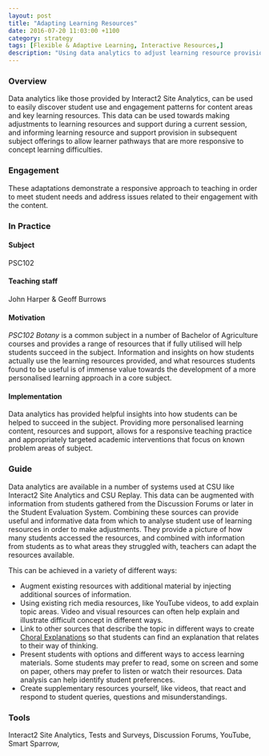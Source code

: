 ```yaml
---
layout: post
title: "Adapting Learning Resources"
date: 2016-07-20 11:03:00 +1100
category: strategy
tags: [Flexible & Adaptive Learning, Interactive Resources,] 
description: "Using data analytics to adjust learning resource provision"
---
```


### Overview

Data analytics like those provided by Interact2 Site Analytics, can be used to easily discover student use and engagement patterns for content areas and key learning resources. This data can be used towards making adjustments to learning resources and support during a current session, and informing learning resource and support provision in subsequent subject offerings to allow learner pathways that are more responsive to concept learning difficulties.

### Engagement

These adaptations demonstrate a responsive approach to teaching in order to meet student needs and address issues related to their engagement with the content. 

### In Practice

#### Subject  

PSC102

#### Teaching staff  

John Harper & Geoff Burrows

#### Motivation 

*PSC102 Botany* is a common subject in a number of Bachelor of Agriculture courses and provides a range of resources that if fully utilised will help students succeed in the subject. Information and insights on how students actually use the learning resources provided, and what resources students found to be useful is of immense value towards the development of a more personalised learning approach in a core subject.

#### Implementation 

Data analytics has provided helpful insights into how students can be helped to succeed in the subject. Providing more personalised learning content, resources and support, allows for a responsive teaching practice and appropriately targeted academic interventions that focus on known problem areas of subject.

### Guide

Data analytics are available in a number of systems used at CSU like Interact2 Site Analytics and CSU Replay. This data can be augmented with information from students gathered from the Discussion Forums or later in the Student Evaluation System. Combining these sources can provide useful and informative data from which to analyse student use of learning resources in order to make adjustments. They provide a picture of how many students accessed the resources, and combined with information from students as to what areas they struggled with, teachers can adapt the resources available. 

This can be achieved in a variety of different ways:

- Augment existing resources with additional material by injecting additional sources of information. 
- Using existing rich media resources, like YouTube videos, to add explain topic areas. Video and visual resources can often help explain and illustrate difficult concept in different ways. 
- Link to other sources that describe the topic in different ways to create [Choral Explanations](https://hapgood.us/2016/05/13/choral-explanations/) so that students can find an explanation that relates to their way of thinking.
- Present students with options and different ways to access learning materials. Some students may prefer to read, some on screen and some on paper, others may prefer to listen or watch their resources. Data analysis can help identify student preferences. 
- Create supplementary resources yourself, like videos, that react and respond to student queries, questions and misunderstandings. 

### Tools

Interact2 Site Analytics, Tests and Surveys, Discussion Forums, YouTube, Smart Sparrow, 
